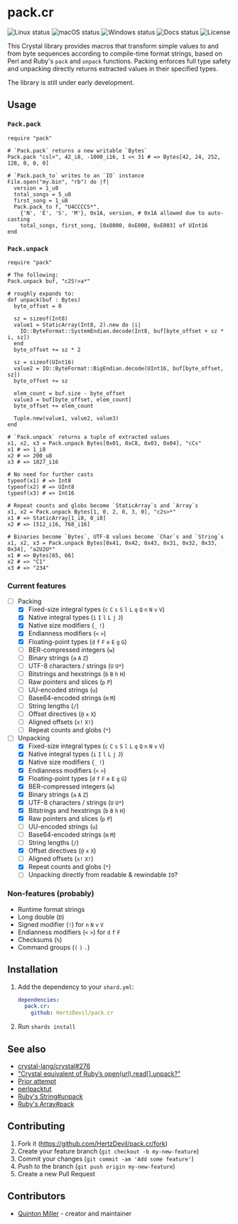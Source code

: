 # pack.cr

![Linux status](https://img.shields.io/github/workflow/status/HertzDevil/pack.cr/Linux%20CI?label=Linux)
![macOS status](https://img.shields.io/github/workflow/status/HertzDevil/pack.cr/macOS%20CI?label=macOS)
![Windows status](https://img.shields.io/github/workflow/status/HertzDevil/pack.cr/Windows%20CI?label=Windows)
![Docs status](https://img.shields.io/github/deployments/HertzDevil/pack.cr/github-pages?label=docs)
![License](https://img.shields.io/github/license/HertzDevil/pack.cr)

This Crystal library provides macros that transform simple values to and from
byte sequences according to compile-time format strings, based on Perl and
Ruby's `pack` and `unpack` functions. Packing enforces full type safety and
unpacking directly returns extracted values in their specified types.

The library is still under early development.

## Usage

### `Pack.pack`

```crystal
require "pack"

# `Pack.pack` returns a new writable `Bytes`
Pack.pack "csl>", 42_i8, -1000_i16, 1 << 31 # => Bytes[42, 24, 252, 128, 0, 0, 0]

# `Pack.pack_to` writes to an `IO` instance
File.open("my.bin", "rb") do |f|
  version = 1_u8
  total_songs = 5_u8
  first_song = 1_u8
  Pack.pack_to f, "U4CCCCS*",
    {'N', 'E', 'S', 'M'}, 0x1A, version, # 0x1A allowed due to auto-casting
    total_songs, first_song, [0x8000, 0xE000, 0xE003] of UInt16
end
```

### `Pack.unpack`

```crystal
require "pack"

# The following:
Pack.unpack buf, "c2S!>a*"

# roughly expands to:
def unpack(buf : Bytes)
  byte_offset = 0

  sz = sizeof(Int8)
  value1 = StaticArray(Int8, 2).new do |i|
    IO::ByteFormat::SystemEndian.decode(Int8, buf[byte_offset + sz * i, sz])
  end
  byte_offset += sz * 2

  sz = sizeof(UInt16)
  value2 = IO::ByteFormat::BigEndian.decode(UInt16, buf[byte_offset, sz])
  byte_offset += sz

  elem_count = buf.size - byte_offset
  value3 = buf[byte_offset, elem_count]
  byte_offset += elem_count

  Tuple.new(value1, value2, value3)
end

# `Pack.unpack` returns a tuple of extracted values
x1, x2, x3 = Pack.unpack Bytes[0x01, 0xC8, 0x03, 0x04], "cCs"
x1 # => 1_i8
x2 # => 200_u8
x3 # => 1027_i16

# No need for further casts
typeof(x1) # => Int8
typeof(x2) # => UInt8
typeof(x3) # => Int16

# Repeat counts and globs become `StaticArray`s and `Array`s
x1, x2 = Pack.unpack Bytes[1, 0, 2, 0, 3, 0], "c2s>*"
x1 # => StaticArray[1_i8, 0_i8]
x2 # => [512_i16, 768_i16]

# Binaries become `Bytes`, UTF-8 values become `Char`s and `String`s
x1, x2, x3 = Pack.unpack Bytes[0x41, 0x42, 0x43, 0x31, 0x32, 0x33, 0x34], "a2U2U*"
x1 # => Bytes[65, 66]
x2 # => "C1"
x3 # => "234"
```

### Current features

* [ ] Packing
  * [x] Fixed-size integral types (`c` `C` `s` `S` `l` `L` `q` `Q` `n` `N` `v` `V`)
  * [x] Native integral types (`i` `I` `l` `L` `j` `J`)
  * [x] Native size modifiers (`_` `!`)
  * [x] Endianness modifiers (`<` `>`)
  * [x] Floating-point types (`d` `f` `F` `e` `E` `g` `G`)
  * [ ] BER-compressed integers (`w`)
  * [ ] Binary strings (`a` `A` `Z`)
  * [ ] UTF-8 characters / strings (`U` `U*`)
  * [ ] Bitstrings and hexstrings (`b` `B` `h` `H`)
  * [ ] Raw pointers and slices (`p` `P`)
  * [ ] UU-encoded strings (`u`)
  * [ ] Base64-encoded strings (`m` `M`)
  * [ ] String lengths (`/`)
  * [ ] Offset directives (`@` `x` `X`)
  * [ ] Aligned offsets (`x!` `X!`)
  * [ ] Repeat counts and globs (`*`)
* [ ] Unpacking
  * [x] Fixed-size integral types (`c` `C` `s` `S` `l` `L` `q` `Q` `n` `N` `v` `V`)
  * [x] Native integral types (`i` `I` `l` `L` `j` `J`)
  * [x] Native size modifiers (`_` `!`)
  * [x] Endianness modifiers (`<` `>`)
  * [x] Floating-point types (`d` `f` `F` `e` `E` `g` `G`)
  * [x] BER-compressed integers (`w`)
  * [x] Binary strings (`a` `A` `Z`)
  * [x] UTF-8 characters / strings (`U` `U*`)
  * [x] Bitstrings and hexstrings (`b` `B` `h` `H`)
  * [x] Raw pointers and slices (`p` `P`)
  * [ ] UU-encoded strings (`u`)
  * [ ] Base64-encoded strings (`m` `M`)
  * [ ] String lengths (`/`)
  * [x] Offset directives (`@` `x` `X`)
  * [ ] Aligned offsets (`x!` `X!`)
  * [x] Repeat counts and globs (`*`)
  * [ ] Unpacking directly from readable & rewindable `IO`?

### Non-features (probably)

* Runtime format strings
* Long double (`D`)
* Signed modifier (`!`) for `n` `N` `v` `V`
* Endianness modifiers (`<` `>`) for `d` `f` `F`
* Checksums (`%`)
* Command groups (`(` `)` `.`)

## Installation

1. Add the dependency to your `shard.yml`:

   ```yaml
   dependencies:
     pack.cr:
       github: HertzDevil/pack.cr
   ```

2. Run `shards install`

## See also

* [crystal-lang/crystal#276](https://github.com/crystal-lang/crystal/issues/276)
* ["Crystal equivalent of Ruby’s open(url).read[].unpack?"](https://forum.crystal-lang.org/t/crystal-equivalent-of-rubys-open-url-read-unpack/2667)
* [Prior attempt](https://github.com/Fusion/crystal-pack)
* [perlpacktut](https://perldoc.perl.org/perlpacktut)
* [Ruby's String#unpack](https://ruby-doc.org/core-3.0.0/String.html#method-i-unpack)
* [Ruby's Array#pack](https://ruby-doc.org/core-3.0.0/Array.html#method-i-pack)

## Contributing

1. Fork it (<https://github.com/HertzDevil/pack.cr/fork>)
2. Create your feature branch (`git checkout -b my-new-feature`)
3. Commit your changes (`git commit -am 'Add some feature'`)
4. Push to the branch (`git push origin my-new-feature`)
5. Create a new Pull Request

## Contributors

* [Quinton Miller](https://github.com/HertzDevil) - creator and maintainer
